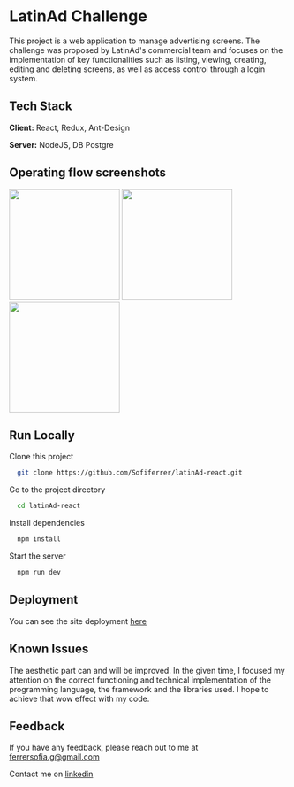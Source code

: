 # LatinAd Challenge

This project is a web application to manage advertising screens. The challenge was proposed by LatinAd's commercial team and focuses on the implementation of key functionalities such as listing, viewing, creating, editing and deleting screens, as well as access control through a login system.

## Tech Stack

**Client:** React, Redux, Ant-Design

**Server:** NodeJS, DB Postgre

## Operating flow screenshots

<img src="https://github.com/Sofiferrer/latinAd-react/assets/65264195/47305ad3-ca0d-4066-be95-64d0b840ec26" width="200" height="auto"/>
<img src="https://github.com/Sofiferrer/latinAd-react/assets/65264195/09d798d8-ed2f-4126-920a-ebedbffe5d34" width="200" height="auto"/>
<img src="https://github.com/Sofiferrer/latinAd-react/assets/65264195/494dc536-1aaf-4311-9273-22bf3e85e4b2" width="200" height="auto"/>

<!-- ![WhatsApp Image 2024-05-07 at 11 00 57](https://github.com/Sofiferrer/latinAd-react/assets/65264195/47305ad3-ca0d-4066-be95-64d0b840ec26)
![WhatsApp Image 2024-05-07 at 11 00 57 (1)](https://github.com/Sofiferrer/latinAd-react/assets/65264195/09d798d8-ed2f-4126-920a-ebedbffe5d34)
![WhatsApp Image 2024-05-07 at 11 00 57 (2)](https://github.com/Sofiferrer/latinAd-react/assets/65264195/494dc536-1aaf-4311-9273-22bf3e85e4b2) -->

## Run Locally

Clone this project

```bash
  git clone https://github.com/Sofiferrer/latinAd-react.git
```

Go to the project directory

```bash
  cd latinAd-react
```

Install dependencies

```bash
  npm install
```

Start the server

```bash
  npm run dev
```

## Deployment

You can see the site deployment [here](https://sofiferrer.github.io/latinAd-react/)

## Known Issues

The aesthetic part can and will be improved. In the given time, I focused my attention on the correct functioning and technical implementation of the programming language, the framework and the libraries used. I hope to achieve that wow effect with my code.

## Feedback

If you have any feedback, please reach out to me at ferrersofia.g@gmail.com

Contact me on [linkedin](https://www.linkedin.com/in/sofia-ferrer-038575187/)
